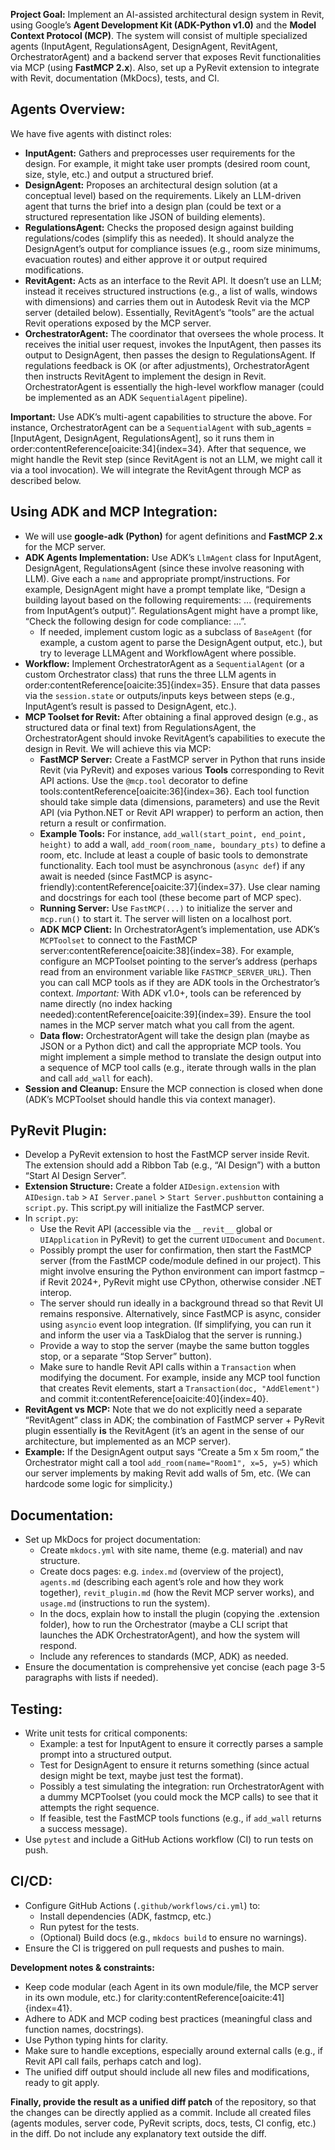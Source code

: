 **Project Goal:** Implement an AI-assisted architectural design system in Revit, using Google’s **Agent Development Kit (ADK-Python v1.0)** and the **Model Context Protocol (MCP)**. The system will consist of multiple specialized agents (InputAgent, RegulationsAgent, DesignAgent, RevitAgent, OrchestratorAgent) and a backend server that exposes Revit functionalities via MCP (using **FastMCP 2.x**). Also, set up a PyRevit extension to integrate with Revit, documentation (MkDocs), tests, and CI.

## Agents Overview:
We have five agents with distinct roles:
- **InputAgent:** Gathers and preprocesses user requirements for the design. For example, it might take user prompts (desired room count, size, style, etc.) and output a structured brief.
- **DesignAgent:** Proposes an architectural design solution (at a conceptual level) based on the requirements. Likely an LLM-driven agent that turns the brief into a design plan (could be text or a structured representation like JSON of building elements).
- **RegulationsAgent:** Checks the proposed design against building regulations/codes (simplify this as needed). It should analyze the DesignAgent’s output for compliance issues (e.g., room size minimums, evacuation routes) and either approve it or output required modifications.
- **RevitAgent:** Acts as an interface to the Revit API. It doesn’t use an LLM; instead it receives structured instructions (e.g., a list of walls, windows with dimensions) and carries them out in Autodesk Revit via the MCP server (detailed below). Essentially, RevitAgent’s “tools” are the actual Revit operations exposed by the MCP server.
- **OrchestratorAgent:** The coordinator that oversees the whole process. It receives the initial user request, invokes the InputAgent, then passes its output to DesignAgent, then passes the design to RegulationsAgent. If regulations feedback is OK (or after adjustments), OrchestratorAgent then instructs RevitAgent to implement the design in Revit. OrchestratorAgent is essentially the high-level workflow manager (could be implemented as an ADK `SequentialAgent` pipeline).

**Important:** Use ADK’s multi-agent capabilities to structure the above. For instance, OrchestratorAgent can be a `SequentialAgent` with sub_agents = [InputAgent, DesignAgent, RegulationsAgent], so it runs them in order:contentReference[oaicite:34]{index=34}. After that sequence, we might handle the Revit step (since RevitAgent is not an LLM, we might call it via a tool invocation). We will integrate the RevitAgent through MCP as described below.

## Using ADK and MCP Integration:
- We will use **google-adk (Python)** for agent definitions and **FastMCP 2.x** for the MCP server.
- **ADK Agents Implementation:** Use ADK’s `LlmAgent` class for InputAgent, DesignAgent, RegulationsAgent (since these involve reasoning with LLM). Give each a `name` and appropriate prompt/instructions. For example, DesignAgent might have a prompt template like, “Design a building layout based on the following requirements: ... (requirements from InputAgent’s output)”. RegulationsAgent might have a prompt like, “Check the following design for code compliance: ...”.
  - If needed, implement custom logic as a subclass of `BaseAgent` (for example, a custom agent to parse the DesignAgent output, etc.), but try to leverage LLMAgent and WorkflowAgent where possible.
- **Workflow:** Implement OrchestratorAgent as a `SequentialAgent` (or a custom Orchestrator class) that runs the three LLM agents in order:contentReference[oaicite:35]{index=35}. Ensure that data passes via the `session.state` or outputs/inputs keys between steps (e.g., InputAgent’s result is passed to DesignAgent, etc.).
- **MCP Toolset for Revit:** After obtaining a final approved design (e.g., as structured data or final text) from RegulationsAgent, the OrchestratorAgent should invoke RevitAgent’s capabilities to execute the design in Revit. We will achieve this via MCP:
  - **FastMCP Server:** Create a FastMCP server in Python that runs inside Revit (via PyRevit) and exposes various **Tools** corresponding to Revit API actions. Use the `@mcp.tool` decorator to define tools:contentReference[oaicite:36]{index=36}. Each tool function should take simple data (dimensions, parameters) and use the Revit API (via Python.NET or Revit API wrapper) to perform an action, then return a result or confirmation.
  - **Example Tools:** For instance, `add_wall(start_point, end_point, height)` to add a wall, `add_room(room_name, boundary_pts)` to define a room, etc. Include at least a couple of basic tools to demonstrate functionality. Each tool must be asynchronous (`async def`) if any await is needed (since FastMCP is async-friendly):contentReference[oaicite:37]{index=37}. Use clear naming and docstrings for each tool (these become part of MCP spec).
  - **Running Server:** Use `FastMCP(...)` to initialize the server and `mcp.run()` to start it. The server will listen on a localhost port.
  - **ADK MCP Client:** In OrchestratorAgent’s implementation, use ADK’s `MCPToolset` to connect to the FastMCP server:contentReference[oaicite:38]{index=38}. For example, configure an MCPToolset pointing to the server’s address (perhaps read from an environment variable like `FASTMCP_SERVER_URL`). Then you can call MCP tools as if they are ADK tools in the Orchestrator’s context. *Important:* With ADK v1.0+, tools can be referenced by name directly (no index hacking needed):contentReference[oaicite:39]{index=39}. Ensure the tool names in the MCP server match what you call from the agent.
  - **Data flow:** OrchestratorAgent will take the design plan (maybe as JSON or a Python dict) and call the appropriate MCP tools. You might implement a simple method to translate the design output into a sequence of MCP tool calls (e.g., iterate through walls in the plan and call `add_wall` for each).
- **Session and Cleanup:** Ensure the MCP connection is closed when done (ADK’s MCPToolset should handle this via context manager).

## PyRevit Plugin:
- Develop a PyRevit extension to host the FastMCP server inside Revit. The extension should add a Ribbon Tab (e.g., “AI Design”) with a button “Start AI Design Server”.
- **Extension Structure:** Create a folder `AIDesign.extension` with `AIDesign.tab` > `AI Server.panel` > `Start Server.pushbutton` containing a `script.py`. This script.py will initialize the FastMCP server.
- In `script.py`:
  - Use the Revit API (accessible via the `__revit__` global or `UIApplication` in PyRevit) to get the current `UIDocument` and `Document`.
  - Possibly prompt the user for confirmation, then start the FastMCP server (from the FastMCP code/module defined in our project). This might involve ensuring the Python environment can import fastmcp – if Revit 2024+, PyRevit might use CPython, otherwise consider .NET interop.
  - The server should run ideally in a background thread so that Revit UI remains responsive. Alternatively, since FastMCP is async, consider using `asyncio` event loop integration. (If simplifying, you can run it and inform the user via a TaskDialog that the server is running.)
  - Provide a way to stop the server (maybe the same button toggles stop, or a separate “Stop Server” button).
  - Make sure to handle Revit API calls within a `Transaction` when modifying the document. For example, inside any MCP tool function that creates Revit elements, start a `Transaction(doc, "AddElement")` and commit it:contentReference[oaicite:40]{index=40}.
- **RevitAgent vs MCP:** Note that we do not explicitly need a separate “RevitAgent” class in ADK; the combination of FastMCP server + PyRevit plugin essentially **is** the RevitAgent (it’s an agent in the sense of our architecture, but implemented as an MCP server).
- **Example:** If the DesignAgent output says “Create a 5m x 5m room,” the Orchestrator might call a tool `add_room(name="Room1", x=5, y=5)` which our server implements by making Revit add walls of 5m, etc. (We can hardcode some logic for simplicity.)

## Documentation:
- Set up MkDocs for project documentation:
  - Create `mkdocs.yml` with site name, theme (e.g. material) and nav structure.
  - Create docs pages: e.g. `index.md` (overview of the project), `agents.md` (describing each agent’s role and how they work together), `revit_plugin.md` (how the Revit MCP server works), and `usage.md` (instructions to run the system).
  - In the docs, explain how to install the plugin (copying the .extension folder), how to run the Orchestrator (maybe a CLI script that launches the ADK OrchestratorAgent), and how the system will respond.
  - Include any references to standards (MCP, ADK) as needed.
- Ensure the documentation is comprehensive yet concise (each page 3-5 paragraphs with lists if needed).

## Testing:
- Write unit tests for critical components:
  - Example: a test for InputAgent to ensure it correctly parses a sample prompt into a structured output.
  - Test for DesignAgent to ensure it returns something (since actual design might be text, maybe just test the format).
  - Possibly a test simulating the integration: run OrchestratorAgent with a dummy MCPToolset (you could mock the MCP calls) to see that it attempts the right sequence.
  - If feasible, test the FastMCP tools functions (e.g., if `add_wall` returns a success message).
- Use `pytest` and include a GitHub Actions workflow (CI) to run tests on push.

## CI/CD:
- Configure GitHub Actions (`.github/workflows/ci.yml`) to:
  - Install dependencies (ADK, fastmcp, etc.)
  - Run pytest for the tests.
  - (Optional) Build docs (e.g., `mkdocs build` to ensure no warnings).
- Ensure the CI is triggered on pull requests and pushes to main.

**Development notes & constraints:**
- Keep code modular (each Agent in its own module/file, the MCP server in its own module, etc.) for clarity:contentReference[oaicite:41]{index=41}.
- Adhere to ADK and MCP coding best practices (meaningful class and function names, docstrings).
- Use Python typing hints for clarity.
- Make sure to handle exceptions, especially around external calls (e.g., if Revit API call fails, perhaps catch and log).
- The unified diff output should include all new files and modifications, ready to git apply.

**Finally, provide the result as a unified diff patch** of the repository, so that the changes can be directly applied as a commit. Include all created files (agents modules, server code, PyRevit scripts, docs, tests, CI config, etc.) in the diff. Do not include any explanatory text outside the diff.